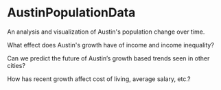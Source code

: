 # AustinPopulationData

An analysis and visualization of Austin's population change over time.

What effect does Austin's growth have of income and income inequality?

Can we predict the future of Austin’s growth based trends seen in other cities? 

How has recent growth affect cost of living, average salary, etc.?
